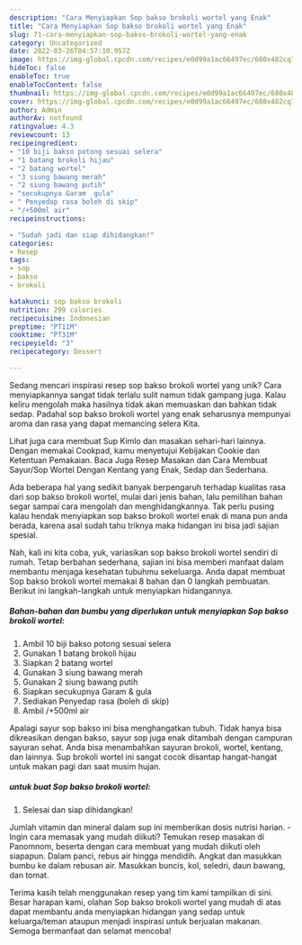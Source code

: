 ```yaml
---
description: "Cara Menyiapkan Sop bakso brokoli wortel yang Enak"
title: "Cara Menyiapkan Sop bakso brokoli wortel yang Enak"
slug: 71-cara-menyiapkan-sop-bakso-brokoli-wortel-yang-enak
category: Uncategorized
date: 2022-03-26T04:57:10.957Z
image: https://img-global.cpcdn.com/recipes/e0d99a1ac66497ec/680x482cq70/sop-bakso-brokoli-wortel-foto-resep-utama.jpg
hideToc: false
enableToc: true
enableTocContent: false
thumbnail: https://img-global.cpcdn.com/recipes/e0d99a1ac66497ec/680x482cq70/sop-bakso-brokoli-wortel-foto-resep-utama.jpg
cover: https://img-global.cpcdn.com/recipes/e0d99a1ac66497ec/680x482cq70/sop-bakso-brokoli-wortel-foto-resep-utama.jpg
author: Admin
authorAv: notfound
ratingvalue: 4.3
reviewcount: 13
recipeingredient:
- "10 biji bakso potong sesuai selera"
- "1 batang brokoli hijau"
- "2 batang wortel"
- "3 siung bawang merah"
- "2 siung bawang putih"
- "secukupnya Garam  gula"
- " Penyedap rasa boleh di skip"
- "/+500ml air"
recipeinstructions:

- "Sudah jadi dan siap dihidangkan!"
categories:
- Resep
tags:
- sop
- bakso
- brokoli

katakunci: sop bakso brokoli 
nutrition: 299 calories
recipecuisine: Indonesian
preptime: "PT11M"
cooktime: "PT31M"
recipeyield: "3"
recipecategory: Dessert

---
```





Sedang mencari inspirasi resep sop bakso brokoli wortel yang unik? Cara menyiapkannya sangat tidak terlalu sulit namun tidak gampang juga. Kalau keliru mengolah maka hasilnya tidak akan memuaskan dan bahkan tidak sedap. Padahal sop bakso brokoli wortel yang enak seharusnya mempunyai aroma dan rasa yang dapat memancing selera Kita.





Lihat juga cara membuat Sup Kimlo dan masakan sehari-hari lainnya. Dengan memakai Cookpad, kamu menyetujui Kebijakan Cookie dan Ketentuan Pemakaian. Baca Juga Resep Masakan dan Cara Membuat Sayur/Sop Wortel Dengan Kentang yang Enak, Sedap dan Sederhana.

Ada beberapa hal yang sedikit banyak berpengaruh terhadap kualitas rasa dari sop bakso brokoli wortel, mulai dari jenis bahan, lalu pemilihan bahan segar sampai cara mengolah dan menghidangkannya. Tak perlu pusing kalau hendak menyiapkan sop bakso brokoli wortel enak di mana pun anda berada, karena asal sudah tahu triknya maka hidangan ini bisa jadi sajian spesial.






Nah, kali ini kita coba, yuk, variasikan sop bakso brokoli wortel sendiri di rumah. Tetap berbahan sederhana, sajian ini bisa memberi manfaat dalam membantu menjaga kesehatan tubuhmu sekeluarga. Anda dapat membuat Sop bakso brokoli wortel memakai 8 bahan dan 0 langkah pembuatan. Berikut ini langkah-langkah untuk menyiapkan hidangannya.

<!--inarticleads1-->

##### Bahan-bahan dan bumbu yang diperlukan untuk menyiapkan Sop bakso brokoli wortel:

1. Ambil 10 biji bakso potong sesuai selera
1. Gunakan 1 batang brokoli hijau
1. Siapkan 2 batang wortel
1. Gunakan 3 siung bawang merah
1. Gunakan 2 siung bawang putih
1. Siapkan secukupnya Garam &amp; gula
1. Sediakan  Penyedap rasa (boleh di skip)
1. Ambil /+500ml air


Apalagi sayur sop bakso ini bisa menghangatkan tubuh. Tidak hanya bisa dikreasikan dengan bakso, sayur sop juga enak ditambah dengan campuran sayuran sehat. Anda bisa menambahkan sayuran brokoli, wortel, kentang, dan lainnya. Sup brokoli wortel ini sangat cocok disantap hangat-hangat untuk makan pagi dan saat musim hujan. 

<!--inarticleads2-->

#####  untuk buat Sop bakso brokoli wortel:


1. Selesai dan siap dihidangkan!

Jumlah vitamin dan mineral dalam sup ini memberikan dosis nutrisi harian. - Ingin cara memasak yang mudah diikuti? Temukan resep masakan di Panomnom, beserta dengan cara membuat yang mudah diikuti oleh siapapun. Dalam panci, rebus air hingga mendidih. Angkat dan masukkan bumbu ke dalam rebusan air. Masukkan buncis, kol, seledri, daun bawang, dan tomat. 

Terima kasih telah menggunakan resep yang tim kami tampilkan di sini. Besar harapan kami, olahan Sop bakso brokoli wortel yang mudah di atas dapat membantu anda menyiapkan hidangan yang sedap untuk keluarga/teman ataupun menjadi inspirasi untuk berjualan makanan. Semoga bermanfaat dan selamat mencoba!

